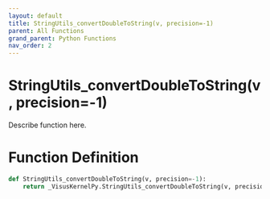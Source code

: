```yaml
---
layout: default
title: StringUtils_convertDoubleToString(v, precision=-1)
parent: All Functions
grand_parent: Python Functions
nav_order: 2
---
```


# StringUtils_convertDoubleToString(v, precision=-1)

Describe function here.

# Function Definition

```python
def StringUtils_convertDoubleToString(v, precision=-1):
    return _VisusKernelPy.StringUtils_convertDoubleToString(v, precision)
```